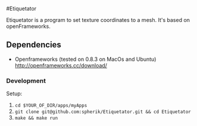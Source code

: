 #Etiquetator

Etiquetator is a program to set texture coordinates to a mesh. It's based on openFrameworks. 

## Dependencies 

* Openframeworks (tested on 0.8.3 on MacOs and Ubuntu) http://openframeworks.cc/download/ 

### Development

Setup:

1. `cd $YOUR_OF_DIR/apps/myApps`
1. `git clone git@github.com:spherik/Etiquetator.git && cd Etiquetator`
1. `make && make run`



